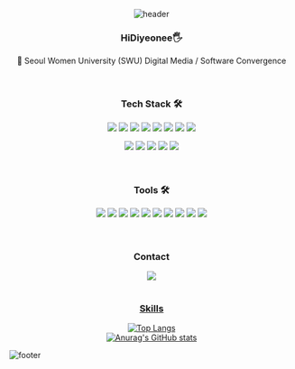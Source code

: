 <div align="center">

![header](https://capsule-render.vercel.app/api?type=waving&color=FD058B&height=200&section=header&text=Lee%20%20Jihyeon%20&fontAlign=50&fontAlignY=40&fontSize=50&fontColor=ffffff)

  
### HiDiyeonee🖐️

🏫 Seoul Women University (SWU) Digital Media / Software Convergence 
<br>
<br>
<br>

### Tech Stack 🛠️
<img src="https://img.shields.io/badge/Kotlin-7F52FF?style=flat-square&logo=Kotlin&logoColor=white"/> 
<img src="https://img.shields.io/badge/Java-007396?style=flat-square&logo=Java&logoColor=white"/> 
<img src="https://img.shields.io/badge/C-A8B9CC?style=flat-square&logo=C&logoColor=black"/>     
<img src="https://img.shields.io/badge/c++-00599C?style=flat-square&logo=c%2B%2B&logoColor=white">
<img src="https://img.shields.io/badge/Python-3776AB?style=flat-square&logo=Python&logoColor=white"/> 
<img src="https://img.shields.io/badge/JavaScript-F7DF1E?style=flat-square&logo=JavaScript&logoColor=black"/>
<img src="https://img.shields.io/badge/React Native-61DAFB?style=flat-square&logo=React&logoColor=black"/>
<img src="https://img.shields.io/badge/Spring Boot-6DB33F?style=flat-square&logo=Spring Boot&logoColor=white"/>  <p>
<img src="https://img.shields.io/badge/linux-FCC624?style=flat-square&logo=linux&logoColor=black">
<img src="https://img.shields.io/badge/MySQL-4479A1?style=flat-square&logo=MySQL&logoColor=white"/>
<img src="https://img.shields.io/badge/firebase-FFCA28?style=flat-squaree&logo=firebase&logoColor=white">
<img src="https://img.shields.io/badge/HTML5-E34F26?style=flat-square&logo=HTML5&logoColor=white"/>
<img src="https://img.shields.io/badge/CSS3-1572B6?style=flat-square&logo=CSS3&logoColor=white"/>
<br>
<br>
<br>
  
### Tools 🛠️
<img src="https://img.shields.io/badge/VSCode-007ACC?style=flat-square&logo=Visual Studio Code&logoColor=white"/>
<img src="https://img.shields.io/badge/Eclipse IDE-2C2255?style=flat-square&logo=Eclipse IDE&logoColor=white"/>
<img src="https://img.shields.io/badge/PyCharm-000000?style=flat-square&logo=PyCharm&logoColor=white"/>
<img src="https://img.shields.io/badge/IntelliJ IDEA-000000?style=flat-square&logo=IntelliJ IDEA&logoColor=white"/>
<img src="https://img.shields.io/badge/Android Studio-3DDC84?style=flat-square&logo=Android Studio&logoColor=white"/>
<img src="https://img.shields.io/badge/GitHub-000000?style=flat-square&logo=GitHub&logoColor=white"/>
<img src="https://img.shields.io/badge/Slack-4A154B?style=flat-square&logo=Slack&logoColor=white"/>
<img src="https://img.shields.io/badge/Notion-000000?style=flat-square&logo=Notion&logoColor=white"/>
<img src ="https://img.shields.io/badge/Figma-black?style=flat-square&logo=Figma&logoColor=white" />
<img src ="https://img.shields.io/badge/Photoshop-blue?style=flat-square&logo=Adobe Photoshop&logoColor=white" /><br/>
<br>
<br>
  
<!--
### History
<br>
2022.03-2022.06 Worked at SmartMoneySystem 💻 as a developer, sub designer (Vue.js - Node.js / Figma - Zeplin)
<br>
<br>
2022.03-2022.08 Joined UMC NDEV 2th DSWU 💻 as a developer (Android)
<br>
<br>
2022.08-Now➰ Joined KUSITMS 26th 💻 as a developer (Android)
<br>
<br>
<br>

-->

### Contact
  <a href = "https://www.instagram.com/dihyeonee/"><img src="https://img.shields.io/badge/instagram-purple?style=flat-square&logo=Instagram&logoColor=white"/>
<br>
<br>
    
### Skills

[![Top Langs](https://github-readme-stats.vercel.app/api/top-langs/?username=leejihyeon240&layout=compact)](https://github.com/leejihyeon240/github-readme-stats)
<br>
[![Anurag's GitHub stats](https://github-readme-stats.vercel.app/api?username=leejihyeon240)](https://github.com/leejihyeon240/github-readme-stats)
<br>
    
</div>

  ![footer](https://capsule-render.vercel.app/api?type=waving&color=FD058B&height=80&section=footer)
